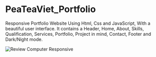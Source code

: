 # PeaTeaViet_Portfolio
Responsive Portfolio Website Using Html, Css and JavaScript, With a beautiful user interface. It contains a Header, Home, About, Skills, Qualification, Services, Portfolio, Project in mind, Contact, Footer and Dark/Night mode.


![Review Computer Responsive](https://scontent.fhan2-4.fna.fbcdn.net/v/t1.15752-9/275389042_4934474330006687_6551803611748971867_n.png?stp=dst-png_p843x403&_nc_cat=100&ccb=1-5&_nc_sid=ae9488&_nc_ohc=ZIuN4RWFpOcAX-YxSiW&tn=dvhx5QUAYR_Wk6Mp&_nc_ht=scontent.fhan2-4.fna&oh=03_AVJvdo8oe4n0P0TbKPngXlDnfDIc0ArGalZDlKzZFAOOSQ&oe=6272A92E)
